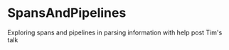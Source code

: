 # SpansAndPipelines

Exploring spans and pipelines in parsing information with help post Tim's talk
